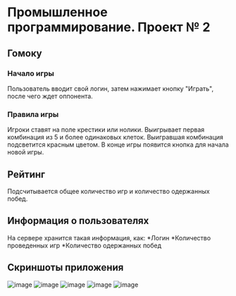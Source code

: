 # Промышленное программирование. Проект № 2

## Гомоку

### Начало игры
Пользователь вводит свой логин, затем нажимает кнопку "Играть", после чего ждет оппонента.

### Правила игры
Игроки ставят на поле крестики или нолики. Выигрывает первая комбинация из 5 и более одинаковых клеток. Выигравшая комбинация подсветится красным цветом. В конце игры появится кнопка для начала новой игры.

## Рейтинг
Подсчитывается общее количество игр и количество одержанных побед.

## Информация о пользователях
На сервере хранится такая информация, как:
*Логин
*Количество проведенных игр
*Количество одержанных побед

## Скриншоты приложения
![image](https://user-images.githubusercontent.com/73943370/172454028-c17d77d6-712c-496c-b48d-0af791576fc5.png)
![image](https://user-images.githubusercontent.com/73943370/172454090-a1661419-7ec4-4c93-9fc0-4fc4c60fbae9.png)
![image](https://user-images.githubusercontent.com/73943370/172454239-ce4b16f7-932f-4bee-8719-6b5dd5547978.png)
![image](https://user-images.githubusercontent.com/73943370/172454291-b7fc51e5-ec52-4b7d-97e2-794c9ff125f5.png)
![image](https://user-images.githubusercontent.com/73943370/172454366-4a16133e-5ca2-4d89-aa5d-519daee930e4.png)
